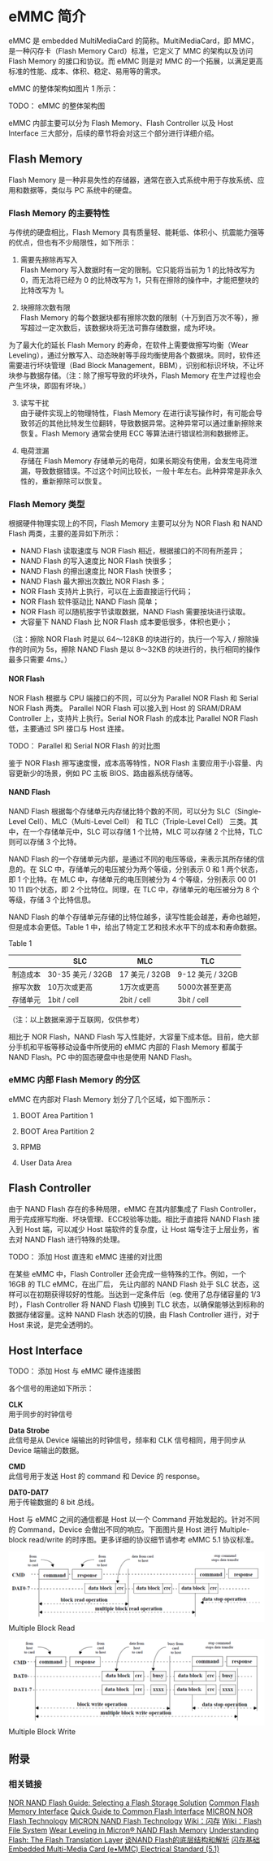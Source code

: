 # eMMC 简介

eMMC 是 embedded MultiMediaCard 的简称。MultiMediaCard，即 MMC， 是一种闪存卡（Flash Memory Card）标准，它定义了 MMC 的架构以及访问　Flash Memory 的接口和协议。而 eMMC 则是对 MMC 的一个拓展，以满足更高标准的性能、成本、体积、稳定、易用等的需求。

eMMC 的整体架构如图片 1 所示：

TODO： eMMC 的整体架构图

eMMC 内部主要可以分为 Flash Memory、Flash Controller 以及 Host Interface 三大部分，后续的章节将会对这三个部分进行详细介绍。

## Flash Memory

Flash Memory 是一种非易失性的存储器，通常在嵌入式系统中用于存放系统、应用和数据等，类似与 PC 系统中的硬盘。

### Flash Memory 的主要特性

与传统的硬盘相比，Flash Memory 具有质量轻、能耗低、体积小、抗震能力强等的优点，但也有不少局限性，如下所示：

1. 需要先擦除再写入  
  Flash Memory 写入数据时有一定的限制。它只能将当前为 1 的比特改写为 0，而无法将已经为 0 的比特改写为 1，只有在擦除的操作中，才能把整块的比特改写为 1。

2. 块擦除次数有限  
  Flash Memory 的每个数据块都有擦除次数的限制（十万到百万次不等），擦写超过一定次数后，该数据块将无法可靠存储数据，成为坏块。

  为了最大化的延长 Flash Memory 的寿命，在软件上需要做擦写均衡（Wear Leveling），通过分散写入、动态映射等手段均衡使用各个数据块。同时，软件还需要进行坏块管理（Bad Block Management，BBM），识别和标识坏块，不让坏块参与数据存储。（注：除了擦写导致的坏块外，Flash Memory 在生产过程也会产生坏块，即固有坏块。）

3. 读写干扰  
  由于硬件实现上的物理特性，Flash Memory 在进行读写操作时，有可能会导致邻近的其他比特发生位翻转，导致数据异常。这种异常可以通过重新擦除来恢复。Flash Memory 通常会使用 ECC 等算法进行错误检测和数据修正。

5. 电荷泄漏  
  存储在 Flash Memory 存储单元的电荷，如果长期没有使用，会发生电荷泄漏，导致数据错误。不过这个时间比较长，一般十年左右。此种异常是非永久性的，重新擦除可以恢复。

### Flash Memory 类型

根据硬件物理实现上的不同，Flash Memory 主要可以分为 NOR Flash 和 NAND Flash 两类，主要的差异如下所示：

* NAND Flash 读取速度与 NOR Flash 相近，根据接口的不同有所差异；
* NAND Flash 的写入速度比 NOR Flash 快很多；
* NAND Flash 的擦出速度比 NOR Flash 快很多；
* NAND Flash 最大擦出次数比 NOR Flash 多；
* NOR Flash 支持片上执行，可以在上面直接运行代码；
* NOR Flash 软件驱动比 NAND Flash 简单；
* NOR Flash 可以随机按字节读取数据，NAND Flash 需要按块进行读取。
* 大容量下 NAND Flash 比 NOR Flash 成本要低很多，体积也更小；

（注：擦除 NOR Flash 时是以 64～128KB 的块进行的，执行一个写入 / 擦除操作的时间为 5s，擦除 NAND Flash 是以 8～32KB 的块进行的，执行相同的操作最多只需要 4ms。）


#### NOR Flash

NOR Flash 根据与 CPU 端接口的不同，可以分为 Parallel NOR Flash 和 Serial NOR Flash 两类。
Parallel NOR Flash 可以接入到 Host 的 SRAM/DRAM Controller 上，支持片上执行。Serial NOR Flash 的成本比 Parallel NOR Flash 低，主要通过 SPI 接口与 Host 连接。

TODO： Parallel 和 Serial NOR Flash 的对比图

鉴于 NOR Flash 擦写速度慢，成本高等特性，NOR Flash 主要应用于小容量、内容更新少的场景，例如 PC 主板 BIOS、路由器系统存储等。

#### NAND Flash

NAND Flash 根据每个存储单元内存储比特个数的不同，可以分为 SLC（Single-Level Cell）、MLC（Multi-Level Cell） 和 TLC（Triple-Level Cell） 三类。其中，在一个存储单元中，SLC 可以存储 1 个比特，MLC 可以存储 2 个比特，TLC 则可以存储 3 个比特。

NAND Flash 的一个存储单元内部，是通过不同的电压等级，来表示其所存储的信息的。在 SLC 中，存储单元的电压被分为两个等级，分别表示 0 和 1 两个状态，即 1 个比特。在 MLC 中，存储单元的电压则被分为 4 个等级，分别表示 00 01 10 11 四个状态，即 2 个比特位。同理，在 TLC 中，存储单元的电压被分为 8 个等级，存储 3 个比特信息。

NAND Flash 的单个存储单元存储的比特位越多，读写性能会越差，寿命也越短，但是成本会更低。Table 1 中，给出了特定工艺和技术水平下的成本和寿命数据。

Table 1  

|| SLC | MLC | TLC |
| -- | -- | -- | -- |
| 制造成本 | 30-35 美元 / 32GB | 17 美元 / 32GB | 9-12 美元 / 32GB |
| 擦写次数 | 10万次或更高 | 1万次或更高 | 5000次甚至更高 |
| 存储单元 | 1bit / cell | 2bit / cell | 3bit / cell |
（注：以上数据来源于互联网，仅供参考）

相比于 NOR Flash，NAND Flash 写入性能好，大容量下成本低。目前，绝大部分手机和平板等移动设备中所使用的 eMMC 内部的 Flash Memory 都属于 NAND Flash。PC 中的固态硬盘中也是使用 NAND Flash。

### eMMC 内部 Flash Memory 的分区

eMMC 在内部对 Flash Memory 划分了几个区域，如下图所示：

1. BOOT Area Partition 1  
  

2. BOOT Area Partition 2
3. RPMB
4. User Data Area

## Flash Controller

由于 NAND Flash 存在的多种局限，eMMC 在其内部集成了 Flash Controller，用于完成擦写均衡、坏块管理、ECC校验等功能。相比于直接将 NAND Flash 接入到 Host 端，可以减少 Host 端软件的复杂度，让 Host 端专注于上层业务，省去对 NAND Flash 进行特殊的处理。

TODO： 添加 Host 直连和 eMMC 连接的对比图

在某些 eMMC 中，Flash Controller 还会完成一些特殊的工作。例如，一个 16GB 的 TLC eMMC，在出厂后， 先让内部的 NAND Flash 处于 SLC 状态，这样可以在初期获得较好的性能。当达到一定条件后（eg. 使用了总存储容量的 1/3 时），Flash Controller 将 NAND Flash 切换到 TLC 状态，以确保能够达到标称的数据存储容量。这种 NAND Flash 状态的切换，由 Flash Controller 进行，对于 Host 来说，是完全透明的。

## Host Interface

TODO： 添加 Host 与 eMMC 硬件连接图

各个信号的用途如下所示：

**CLK**  
用于同步的时钟信号

**Data Strobe**  
此信号是从 Device 端输出的时钟信号，频率和 CLK 信号相同，用于同步从 Device 端输出的数据。

**CMD**  
此信号用于发送 Host 的 command 和 Device 的 response。

**DAT0-DAT7**  
用于传输数据的 8 bit 总线。

Host 与 eMMC 之间的通信都是 Host 以一个 Command 开始发起的。针对不同的 Command，Device 会做出不同的响应。下面图片是 Host 进行 Multiple-block read/write 的时序图。更多详细的协议细节请参考 eMMC 5.1 协议标准。

![Multiple Block Read](multiple-block-read.png)
Multiple Block Read

![Mulitple Block Write](multiple-block-write.png)
Multiple Block Write


## 附录
### 相关链接
[NOR NAND Flash Guide: Selecting a Flash Storage Solution](https://www.micron.com/~/media/documents/products/product-flyer/flyer_nor_nand_flash_guide.pdf)
[Common Flash Memory Interface](https://en.wikipedia.org/wiki/Common_Flash_Memory_Interface)
[Quick Guide to Common Flash Interface](https://www.spansion.com/Support/Application%20Notes/Quick_Guide_to_CFI_AN.pdf)
[MICRON NOR Flash Technology](https://www.micron.com/products/nor-flash)
[MICRON NAND Flash Technology](https://www.micron.com/products/nand-flash)
[Wiki：闪存](https://zh.wikipedia.org/wiki/%E9%97%AA%E5%AD%98)
[Wiki：Flash File System](https://en.wikipedia.org/wiki/Flash_file_system)
[Wear Leveling in Micron® NAND Flash Memory](https://www.micron.com/~/media/documents/products/technical-note/nand-flash/tn2961_wear_leveling_in_nand.pdf)
[Understanding Flash: The Flash Translation Layer](https://flashdba.com/2014/09/17/understanding-flash-the-flash-translation-layer/)
[谈NAND Flash的底层结构和解析](http://blog.sina.com.cn/s/blog_4b4b54da01016rx3.html)
[闪存基础](http://www.ssdfans.com/?p=45)
[Embedded Multi-Media Card (e•MMC) Electrical Standard (5.1)](http://www.jedec.org/sites/default/files/docs/JESD84-B51.pdf)
